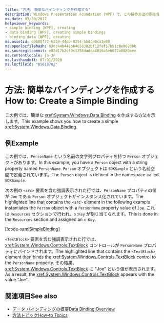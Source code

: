 ```yaml
---
title: '方法: 簡単なバインディングを作成する'
description: Windows Presentation Foundation (WPF) で、この操作方法の例を使用して、アプリケーションの簡単なバインディングを作成します。
ms.date: 03/30/2017
helpviewer_keywords:
- simple binding [WPF], creating
- data binding [WPF], creating simple bindings
- binding data [WPF], creating
ms.assetid: 69b80f72-6259-44cb-8294-5bdcebca1e08
ms.openlocfilehash: 63dc44b442bb4658382bf12faf57b51c8e0698bb
ms.sourcegitcommit: e02d17b2cf9c1258dadda4810a5e6072a0089aee
ms.contentlocale: ja-JP
ms.lasthandoff: 07/01/2020
ms.locfileid: "85618702"
---
```

# <a name="how-to-create-a-simple-binding"></a><span data-ttu-id="4f9d6-103">方法: 簡単なバインディングを作成する</span><span class="sxs-lookup"><span data-stu-id="4f9d6-103">How to: Create a Simple Binding</span></span>
<span data-ttu-id="4f9d6-104">この例では、簡単な <xref:System.Windows.Data.Binding> を作成する方法を示します。</span><span class="sxs-lookup"><span data-stu-id="4f9d6-104">This example shows you how to create a simple <xref:System.Windows.Data.Binding>.</span></span>  
  
## <a name="example"></a><span data-ttu-id="4f9d6-105">例</span><span class="sxs-lookup"><span data-stu-id="4f9d6-105">Example</span></span>  
 <span data-ttu-id="4f9d6-106">この例では、`PersonName` という名前の文字列プロパティを持つ `Person` オブジェクトがあります。</span><span class="sxs-lookup"><span data-stu-id="4f9d6-106">In this example, you have a `Person` object with a string property named `PersonName`.</span></span> <span data-ttu-id="4f9d6-107">`Person` オブジェクトは `SDKSample` という名前空間で定義されています。</span><span class="sxs-lookup"><span data-stu-id="4f9d6-107">The `Person` object is defined in the namespace called `SDKSample`.</span></span>  
  
 <span data-ttu-id="4f9d6-108">次の例の `<src>` 要素を含む強調表示された行では、`PersonName` プロパティの値が `Joe` である `Person` オブジェクトがインスタンス化されています。</span><span class="sxs-lookup"><span data-stu-id="4f9d6-108">The highlighted line that contains the `<src>` element in the following example instantiates the `Person` object with a `PersonName` property value of `Joe`.</span></span> <span data-ttu-id="4f9d6-109">これは `Resources` セクションで行われ、`x:Key` が割り当てられます。</span><span class="sxs-lookup"><span data-stu-id="4f9d6-109">This is done in the `Resources` section and assigned an `x:Key`.</span></span>  
  
 [!code-xaml[SimpleBinding](~/samples/snippets/csharp/VS_Snippets_Wpf/SimpleBinding/CSharp/Page1.xaml?highlight=9,37)]  
  
 <span data-ttu-id="4f9d6-110">`<TextBlock>` 要素を含む強調表示された行では、<xref:System.Windows.Controls.TextBlock> コントロールが `PersonName` プロパティにバインドされます。</span><span class="sxs-lookup"><span data-stu-id="4f9d6-110">The highlighted line that contains the `<TextBlock>` element then binds the <xref:System.Windows.Controls.TextBlock> control to the `PersonName` property.</span></span> <span data-ttu-id="4f9d6-111">その結果、<xref:System.Windows.Controls.TextBlock> に "Joe" という値が表示されます。</span><span class="sxs-lookup"><span data-stu-id="4f9d6-111">As a result, the <xref:System.Windows.Controls.TextBlock> appears with the value "Joe".</span></span>  
  
## <a name="see-also"></a><span data-ttu-id="4f9d6-112">関連項目</span><span class="sxs-lookup"><span data-stu-id="4f9d6-112">See also</span></span>

- [<span data-ttu-id="4f9d6-113">データ バインディングの概要</span><span class="sxs-lookup"><span data-stu-id="4f9d6-113">Data Binding Overview</span></span>](../../../desktop-wpf/data/data-binding-overview.md)
- [<span data-ttu-id="4f9d6-114">方法トピック</span><span class="sxs-lookup"><span data-stu-id="4f9d6-114">How-to Topics</span></span>](data-binding-how-to-topics.md)
